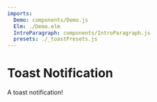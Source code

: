 ```yaml
---
imports:
  Demo: components/Demo.js
  Elm: ./Demo.elm
  IntroParagraph: components/IntroParagraph.js
  presets: ./_toastPresets.js
---
```


# Toast Notification

<IntroParagraph>

A toast notification!

</IntroParagraph>

<Demo presets={presets} elm={Elm.Notification.Demo} />
